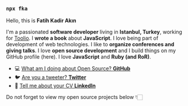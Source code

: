 ### `npx fka`


Hello, this is **Fatih Kadir Akın**

I'm a passionated **software developer** living in **Istanbul, Turkey**, working for [Toolio](https://toolio.com).
I **wrote a book** about **JavaScript**. I love being part of development of web technologies. I like to **organize conferences and giving talks**.
I love **open source development** and I build things on my GitHub profile (here).
I love **JavaScript** and **Ruby (and RoR)**.

- 💻  [What am I doing about Open Source? **GitHub**](https://github.com/f)
- 🐦  [Are you a tweeter? **Twitter**](https://twitter.com/fkadev)
- 🏹  [Tell me about your CV **LinkedIn**](https://linkedin.com/in/fatihkadirakin)

Do not forget to view my open source projects below 👇🏻
